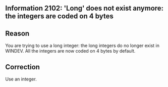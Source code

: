
## Information 2102: 'Long' does not exist anymore: the integers are coded on 4 bytes
			



<a name="NOTE1"></a>
<a name="NOTE1_1"></a>


## Reason
<a name="reason_ELTTEXTE000065"></a>
You are trying to use a long integer: the long integers do no longer exist in WINDEV. All the integers are now coded on 4 bytes by default.

<a name="NOTE2"></a>
<a name="NOTE2_1"></a>


## Correction
<a name="correction_ELTTEXTE000089"></a>
Use an integer. 


